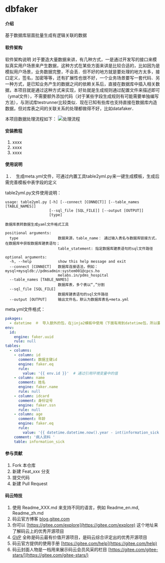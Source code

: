 # dbfaker

#### 介绍
基于数据库层面批量生成有逻辑关联的数据

#### 软件架构
软件架构说明
对于要造大量数据来讲，有几种方式，一是通过开发写的接口来模拟真实用户场景来产生数据，这种方式在某些方面来讲是比较合适的，比如因为是模拟用户场景，业务数据完整，不会丢．但不好的地方就是要处理的地方太多，接口定义，签名，加密等等，还有扩展性也很不好，一个业务场景要写一套代码．另一种方式，是已知业务产生的数据之间的依赖关系后，直接在数据库中插入相关数据，本项目就是通过这种方式来实现，好处就是生成规则通过配置文件来描述即可（ymal文件），不需要额外添加代码（对于某些字段生成规则有可能需要单独编写方法），与测试库testrunner比较类似．现在已知有些库也支持直接在数据库内造数据，但对库表之间的关联关系的处理都做得不好，比如datafaker．

本项目数据处理流程如下：
![处理流程](https://images.gitee.com/uploads/images/2020/0915/183724_40e0141c_1021400.png "屏幕截图.png")

#### 安装教程

1.  xxxx
2.  xxxx
3.  xxxx

#### 使用说明

１．　生成meta.yml文件，可通过内置工具table2yml.py来一键生成模板，生成后需完善模板中表字段的定义
    
table2yml.py文件使用说明：
```shell
usage: table2yml.py [-h] [--connect [CONNECT]] [--table_names [TABLE_NAMES]]
                    [--sql_file [SQL_FILE]] [--output [OUTPUT]]
                    [type]

数据库表转数据生成yaml文件格式工具

positional arguments:
  type                  数据来源，table_name： 通过输入表名与数据库链接方式，在数据库中获取数据库建表语句；
                        table_statement: 指定数据库建表语句的sql文件路径

optional arguments:
  -h, --help            show this help message and exit
  --connect [CONNECT]   数据库连接语法，例如：mysql+mysqldb://pdmsadmin:system001@cpcs.ho
                        melabs.in/pdms_hospital
  --table_names [TABLE_NAMES]
                        数据库表，多个表以“,”分割
  --sql_file [SQL_FILE]
                        数据库建表语句的sql文件路径
  --output [OUTPUT]     输出文件名，默认为数据库表名+meta.yml

```
meta.yml文件格式：
```yaml
pakages:
  - datetime　＃　导入额外的包，在jinja2模板中使用（下面有用到datetime包，所以要先导入）
env:
  id:
    engine: faker.uuid
    rule: null
tables:
  - columns:
    - column: id
      comment: 数据主键id
      engine: faker.eq
      rule: 
        value: '{{ env.id }}'  # 通过引用环境变量中的值
    - column: name
      comment: 姓名
      engine: faker.name
      rule: null
    - column: idcard
      comment: 身份证号
      engine: faker.ssn
      rule: null
    - column: age
      comment: 年龄
      engine: faker.eq
      rule: 
        value: '{{ datetime.datetime.now().year - int(information_sick.idcard[6:10]) }}'　＃　通过jinja２模板直接计算
    comment: '病人资料 '
    table: information_sick

```
#### 参与贡献

1.  Fork 本仓库
2.  新建 Feat_xxx 分支
3.  提交代码
4.  新建 Pull Request


#### 码云特技

1.  使用 Readme\_XXX.md 来支持不同的语言，例如 Readme\_en.md, Readme\_zh.md
2.  码云官方博客 [blog.gitee.com](https://blog.gitee.com)
3.  你可以 [https://gitee.com/explore](https://gitee.com/explore) 这个地址来了解码云上的优秀开源项目
4.  [GVP](https://gitee.com/gvp) 全称是码云最有价值开源项目，是码云综合评定出的优秀开源项目
5.  码云官方提供的使用手册 [https://gitee.com/help](https://gitee.com/help)
6.  码云封面人物是一档用来展示码云会员风采的栏目 [https://gitee.com/gitee-stars/](https://gitee.com/gitee-stars/)
